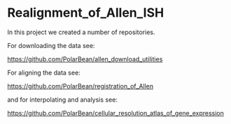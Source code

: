 # Realignment_of_Allen_ISH

In this project we created a number of repositories. 

For downloading the data see:

  https://github.com/PolarBean/allen_download_utilities
  
For aligning the data see:

  https://github.com/PolarBean/registration_of_Allen
  
and for interpolating and analysis see:

  https://github.com/PolarBean/cellular_resolution_atlas_of_gene_expression
  
